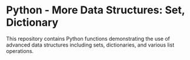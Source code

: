 # Python - More Data Structures: Set, Dictionary

This repository contains Python functions demonstrating the use of advanced data structures including sets, dictionaries, and various list operations.
